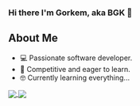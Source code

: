 ### Hi there I'm Gorkem, aka BGK 👋

## About Me
- 💻 Passionate software developer.
- 🦾 Competitive and eager to learn.
- 🤓 Currently learning everything...


<!---

## Spotify Playing 🎧

[<img src="https://novatorem-git-master-bgorkemk.vercel.app/api/spotify-playing" alt="Spotify Now Playing" width="350" />]

-->

<a href="#">
  <img align="center" src="https://github-readme-stats.vercel.app/api?username=0xbgk&show_icons=true&include_all_commits=true&count_private=true&theme=dark" />
</a>
<a href="#">
  <img align="center" src="https://github-readme-stats.vercel.app/api/top-langs/?username=0xbgk&layout=compact&langs_count=8" />
</a>

<!---
![BGK's GitHub stats](https://github-readme-stats.vercel.app/api?username=0xbgk&show_icons=true&theme=dark)

![BGK's GitHub stats](https://github-readme-stats.vercel.app/api/top-langs/?username=0xbgk&layout=compact)

-->
